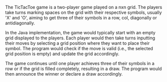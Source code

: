 The TicTacToe game is a two-player game played on a nxn grid. The players take turns marking spaces on the grid with their respective symbols, usually 'X' and 'O', aiming to get three of their symbols in a row, col, diagonally or antidiagonally.

In the Java implementation, the game would typically start with an empty grid displayed to the players. Each player would then take turns inputting their moves by selecting a grid position where they want to place their symbol. The program would check if the move is valid (i.e., the selected grid position is empty) and update the grid accordingly.

The game continues until one player achieves three of their symbols in a row or if the grid is filled completely, resulting in a draw. The program would then announce the winner or declare a draw accordingly.

